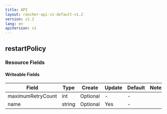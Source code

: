 ```yaml
---
title: API
layout: rancher-api-v1-default-v1.2
version: v1.2
lang: en
apiVersion: v1
---
```


## restartPolicy



### Resource Fields

#### Writeable Fields

Field | Type | Create | Update | Default | Notes
---|---|---|---|---|---
maximumRetryCount | int | Optional | - | - | 
name | string | Optional | Yes | - | 



<br>

